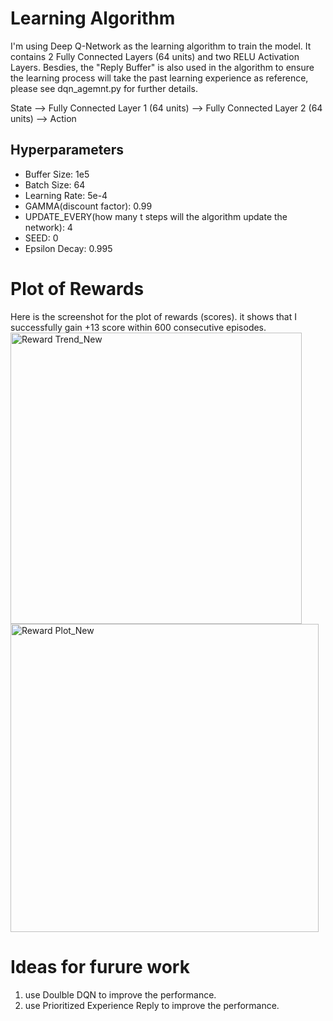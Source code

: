 # Learning Algorithm
I'm using Deep Q-Network as the learning algorithm to train the model. It contains 2 Fully Connected Layers (64 units) and two RELU Activation Layers. Besdies, the "Reply Buffer" is also used in the algorithm to ensure the learning process will take the past learning experience as reference, please see dqn_agemnt.py for further details.

State --> Fully Connected Layer 1 (64 units) --> Fully Connected Layer 2 (64 units) --> Action

## Hyperparameters
- Buffer Size: 1e5
- Batch Size: 64
- Learning Rate: 5e-4
- GAMMA(discount factor): 0.99
- UPDATE_EVERY(how many t steps will the algorithm update the network): 4
- SEED: 0
- Epsilon Decay: 0.995



# Plot of Rewards
Here is the screenshot for the plot of rewards (scores). it shows that I successfully gain +13 score within 600 consecutive episodes.
<img width="466" alt="Reward Trend_New" src="https://github.com/Ryan-ZL-Lin/RLND-Navigation/assets/33056320/35abb6de-518e-4a9f-9dd4-fb5ff18e5dd9">
<img width="493" alt="Reward Plot_New" src="https://github.com/Ryan-ZL-Lin/RLND-Navigation/assets/33056320/9a01fcf3-52c5-48d7-b017-2d4288bd7c35">



# Ideas for furure work
1. use Doulble DQN to improve the performance.
2. use Prioritized Experience Reply to improve the performance.
